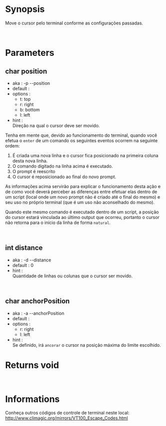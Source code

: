 # Synopsis

Move o cursor pelo terminal conforme as configurações passadas.



&nbsp;

# Parameters

## char position

- aka       : -p --position
- default   : 
- options   :
    - t: top
    - r: right
    - b: bottom
    - l: left
- hint      :  
  Direção na qual o cursor deve ser movido.

Tenha em mente que, devido ao funcionamento do terminal, quando você efetua o 
`enter` de um comando os seguintes eventos ocorrem na seguinte ordem:

  1. É criada uma nova linha e o cursor fica posicionado na primeira coluna 
     desta nova linha.
  2. O comando digitado na linha acima é executado.
  3. O prompt é reescrito
  4. O cursor é reposicionado ao final do novo prompt.

As informações acima servirão para explicar o funcionamento desta ação e de 
como você deverá perceber as diferenças entre efetuar elas dentro de um script 
(local onde um novo prompt não é criado até o final do mesmo) e seu uso no 
próprio terminal (que é um uso não aconselhado do mesmo).

Quando este mesmo comando é executado dentro de um script, a posição do cursor 
estará vinculada ao último output que ocorreu, portanto o cursor não retorna 
para o início da linha de forma `natural`.


&nbsp;

## int distance

- aka       : -d --distance
- default   : 0
- hint      :  
  Quantidade de linhas ou colunas que o cursor ser movido.


&nbsp;

## char anchorPosition

- aka       : -a --anchorPosition
- default   : 
- options   :
    - r: right
    - l: left
- hint      :  
  Se definido, irá `ancorar` o cursor na posição máxima do limite escolhido.




# Returns void



&nbsp;

# Informations

Conheça outros códigos de controle de terminal neste local:
http://www.climagic.org/mirrors/VT100_Escape_Codes.html